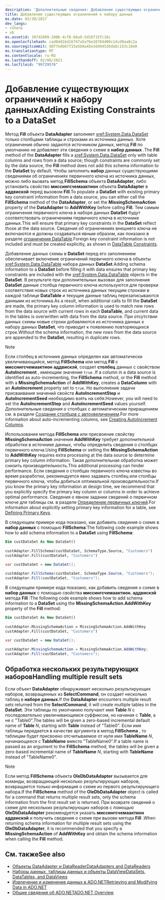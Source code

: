 ```yaml
---
description: 'Дополнительные сведения: Добавление существующих ограничений в набор данных'
title: Добавление существующих ограничений к набору данных
ms.date: 03/30/2017
dev_langs:
- csharp
- vb
ms.assetid: 307d2809-208b-4cf8-b6a9-5d16f15fc16c
ms.openlocfilehash: cad0dd1bd16747a5e76e10784d00c14cd9aa8c2a
ms.sourcegitcommit: ddf7edb67715a5b9a45e3dd44536dabc153c1de0
ms.translationtype: MT
ms.contentlocale: ru-RU
ms.lasthandoff: 02/06/2021
ms.locfileid: "99729576"
---
```

# <a name="adding-existing-constraints-to-a-dataset"></a><span data-ttu-id="292e0-103">Добавление существующих ограничений к набору данных</span><span class="sxs-lookup"><span data-stu-id="292e0-103">Adding Existing Constraints to a DataSet</span></span>

<span data-ttu-id="292e0-104">Метод **Fill** объекта **DataAdapter** заполняет <xref:System.Data.DataSet> только столбцами таблицы и строками из источника данных. Хотя ограничения обычно задаются источником данных, метод **Fill** по умолчанию не добавляет эти сведения о схеме в **набор данных** .</span><span class="sxs-lookup"><span data-stu-id="292e0-104">The **Fill** method of the **DataAdapter** fills a <xref:System.Data.DataSet> only with table columns and rows from a data source; though constraints are commonly set by the data source, the **Fill** method does not add this schema information to the **DataSet** by default.</span></span> <span data-ttu-id="292e0-105">Чтобы заполнить **набор** данных существующими сведениями об ограничениях первичного ключа из источника данных, можно либо вызвать метод **FillSchema** объекта **DataAdapter**, либо установить свойство **миссингсчемаактион** объекта **DataAdapter** в **аддвискэй** перед вызовом **Fill**.</span><span class="sxs-lookup"><span data-stu-id="292e0-105">To populate a **DataSet** with existing primary key constraint information from a data source, you can either call the **FillSchema** method of the **DataAdapter**, or set the **MissingSchemaAction** property of the **DataAdapter** to **AddWithKey** before calling **Fill**.</span></span> <span data-ttu-id="292e0-106">Тем самым ограничения первичного ключа в наборе данных **DataSet** будут соответствовать ограничениям первичного ключа в источнике данных.</span><span class="sxs-lookup"><span data-stu-id="292e0-106">This will ensure that primary key constraints in the **DataSet** reflect those at the data source.</span></span> <span data-ttu-id="292e0-107">Сведения об ограничениях внешнего ключа не включаются и должны создаваться явным образом, как показано в разделе [ограничения DataTable](./dataset-datatable-dataview/datatable-constraints.md).</span><span class="sxs-lookup"><span data-stu-id="292e0-107">Foreign key constraint information is not included and must be created explicitly, as shown in [DataTable Constraints](./dataset-datatable-dataview/datatable-constraints.md).</span></span>  
  
<span data-ttu-id="292e0-108">Добавление данных схемы в **DataSet** перед его заполнением обеспечивает включение ограничений первичного ключа в объекты <xref:System.Data.DataTable> набора данных **DataSet**.</span><span class="sxs-lookup"><span data-stu-id="292e0-108">Adding schema information to a **DataSet** before filling it with data ensures that primary key constraints are included with the <xref:System.Data.DataTable> objects in the **DataSet**.</span></span> <span data-ttu-id="292e0-109">В результате при дополнительных вызовах для заполнения **DataSet** данные столбца первичного ключа используются для проверки соответствия новых строк из источника данных текущим строкам в каждой таблице **DataTable** и текущие данные таблиц перезаписываются данными из источника.</span><span class="sxs-lookup"><span data-stu-id="292e0-109">As a result, when additional calls to fill the **DataSet** are made, the primary key column information is used to match new rows from the data source with current rows in each **DataTable**, and current data in the tables is overwritten with data from the data source.</span></span> <span data-ttu-id="292e0-110">При отсутствии данных схемы новые строки добавляются из источника данных к набору данных **DataSet**, что приводит к появлению повторяющихся строк.</span><span class="sxs-lookup"><span data-stu-id="292e0-110">Without the schema information, the new rows from the data source are appended to the **DataSet**, resulting in duplicate rows.</span></span>  
  
> [!NOTE]
> <span data-ttu-id="292e0-111">Если столбец в источнике данных определен как автоматически увеличивающийся, метод **FillSchema** или метод **Fill** с **миссингсчемаактион** **аддвискэй**, создает **столбец** данных с свойством **AutoIncrement** , имеющим значение `true` .</span><span class="sxs-lookup"><span data-stu-id="292e0-111">If a column in a data source is identified as auto-incrementing, the **FillSchema** method, or the **Fill** method with a **MissingSchemaAction** of **AddWithKey**, creates a **DataColumn** with an **AutoIncrement** property set to `true`.</span></span> <span data-ttu-id="292e0-112">Но выполнение задачи присваивания значений свойств **AutoIncrementStep** и **AutoIncrementSeed** необходимо взять на себя.</span><span class="sxs-lookup"><span data-stu-id="292e0-112">However, you will need to set the **AutoIncrementStep** and **AutoIncrementSeed** values yourself.</span></span> <span data-ttu-id="292e0-113">Дополнительные сведения о столбцах с автоматическим приращением см. в разделе [Создание столбцов с автоувеличением](./dataset-datatable-dataview/creating-autoincrement-columns.md).</span><span class="sxs-lookup"><span data-stu-id="292e0-113">For more information about auto-incrementing columns, see [Creating AutoIncrement Columns](./dataset-datatable-dataview/creating-autoincrement-columns.md).</span></span>  
  
<span data-ttu-id="292e0-114">Использование метода **FillSchema** или присвоение свойству **MissingSchemaAction** значения **AddWithKey** требует дополнительной обработки в источнике данных, чтобы определить сведения о столбцах первичного ключа.</span><span class="sxs-lookup"><span data-stu-id="292e0-114">Using **FillSchema** or setting the **MissingSchemaAction** to **AddWithKey** requires extra processing at the data source to determine primary key column information.</span></span> <span data-ttu-id="292e0-115">Такая дополнительная обработка может снизить производительность.</span><span class="sxs-lookup"><span data-stu-id="292e0-115">This additional processing can hinder performance.</span></span> <span data-ttu-id="292e0-116">Если сведения о столбцах первичного ключа известны во время разработки, рекомендуется явно задавать столбец или столбцы первичного ключа, чтобы добиться оптимальной производительности.</span><span class="sxs-lookup"><span data-stu-id="292e0-116">If you know the primary key information at design time, we recommend that you explicitly specify the primary key column or columns in order to achieve optimal performance.</span></span> <span data-ttu-id="292e0-117">Сведения о явном задании сведений о первичном ключе для таблицы см. в разделе [Определение первичных ключей](./dataset-datatable-dataview/defining-primary-keys.md).</span><span class="sxs-lookup"><span data-stu-id="292e0-117">For information about explicitly setting primary key information for a table, see [Defining Primary Keys](./dataset-datatable-dataview/defining-primary-keys.md).</span></span>
  
<span data-ttu-id="292e0-118">В следующем примере кода показано, как добавить сведения о схеме в **набор данных** с помощью **FillSchema**:</span><span class="sxs-lookup"><span data-stu-id="292e0-118">The following code example shows how to add schema information to a **DataSet** using **FillSchema**:</span></span>
  
```vb  
Dim custDataSet As New DataSet()  
  
custAdapter.FillSchema(custDataSet, SchemaType.Source, "Customers")  
custAdapter.Fill(custDataSet, "Customers")  
```  
  
```csharp  
var custDataSet = new DataSet();  
  
custAdapter.FillSchema(custDataSet, SchemaType.Source, "Customers");  
custAdapter.Fill(custDataSet, "Customers");  
```  
  
<span data-ttu-id="292e0-119">В следующем примере кода показано, как добавить сведения о схеме в **набор данных** с помощью свойства **миссингсчемаактион. аддвискэй** метода **Fill** :</span><span class="sxs-lookup"><span data-stu-id="292e0-119">The following code example shows how to add schema information to a **DataSet** using the **MissingSchemaAction.AddWithKey** property of the **Fill** method:</span></span>
  
```vb  
Dim custDataSet As New DataSet()  
  
custAdapter.MissingSchemaAction = MissingSchemaAction.AddWithKey  
custAdapter.Fill(custDataSet, "Customers")  
```  
  
```csharp  
var custDataSet = new DataSet();  
  
custAdapter.MissingSchemaAction = MissingSchemaAction.AddWithKey;  
custAdapter.Fill(custDataSet, "Customers");  
```  
  
## <a name="handling-multiple-result-sets"></a><span data-ttu-id="292e0-120">Обработка нескольких результирующих наборов</span><span class="sxs-lookup"><span data-stu-id="292e0-120">Handling multiple result sets</span></span>  

<span data-ttu-id="292e0-121">Если объект **DataAdapter** обнаруживает несколько результирующих наборов, возвращенных из **SelectCommand**, он создает несколько таблиц в **наборе данных**.</span><span class="sxs-lookup"><span data-stu-id="292e0-121">If the **DataAdapter** encounters multiple result sets returned from the **SelectCommand**, it will create multiple tables in the **DataSet**.</span></span> <span data-ttu-id="292e0-122">Эти таблицы по умолчанию получают имя **Table** *N* с последовательно увеличивающимся суффиксом, но начиная с **Table**, а не с "Table0".</span><span class="sxs-lookup"><span data-stu-id="292e0-122">The tables will be given a zero-based incremental default name of **Table** *N*, starting with **Table** instead of "Table0".</span></span> <span data-ttu-id="292e0-123">Если имя таблицы передается в качестве аргумента в метод **FillSchema** , то таблицам будет присвоено отсчитываемое от нуля имя **TableName** *N*, начинающееся с **TableName** вместо "TableName0".</span><span class="sxs-lookup"><span data-stu-id="292e0-123">If a table name is passed as an argument to the **FillSchema** method, the tables will be given a zero-based incremental name of **TableName** *N*, starting with **TableName** instead of "TableName0".</span></span>  
  
> [!NOTE]
> <span data-ttu-id="292e0-124">Если метод **FillSchema** объекта **OleDbDataAdapter** вызывается для команды, возвращающей несколько результирующих наборов, возвращается только информация о схеме из первого результирующего набора.</span><span class="sxs-lookup"><span data-stu-id="292e0-124">If the **FillSchema** method of the **OleDbDataAdapter** object is called for a command that returns multiple result sets, only the schema information from the first result set is returned.</span></span> <span data-ttu-id="292e0-125">При возврате сведений о схеме для нескольких результирующих наборов с помощью **OleDbDataAdapter** рекомендуется указать **миссингсчемаактион** **аддвискэй** и получить сведения о схеме при вызове метода **Fill** .</span><span class="sxs-lookup"><span data-stu-id="292e0-125">When returning schema information for multiple result sets using the **OleDbDataAdapter**, it is recommended that you specify a **MissingSchemaAction** of **AddWithKey** and obtain the schema information when calling the **Fill** method.</span></span>  
  
## <a name="see-also"></a><span data-ttu-id="292e0-126">См. также</span><span class="sxs-lookup"><span data-stu-id="292e0-126">See also</span></span>

- [<span data-ttu-id="292e0-127">Объекты DataAdapter и DataReader</span><span class="sxs-lookup"><span data-stu-id="292e0-127">DataAdapters and DataReaders</span></span>](dataadapters-and-datareaders.md)
- [<span data-ttu-id="292e0-128">Наборы данных, таблицы данных и объекты DataView</span><span class="sxs-lookup"><span data-stu-id="292e0-128">DataSets, DataTables, and DataViews</span></span>](./dataset-datatable-dataview/index.md)
- [<span data-ttu-id="292e0-129">Извлечение и изменение данных в ADO.NET</span><span class="sxs-lookup"><span data-stu-id="292e0-129">Retrieving and Modifying Data in ADO.NET</span></span>](retrieving-and-modifying-data.md)
- [<span data-ttu-id="292e0-130">Общие сведения об ADO.NET</span><span class="sxs-lookup"><span data-stu-id="292e0-130">ADO.NET Overview</span></span>](ado-net-overview.md)
